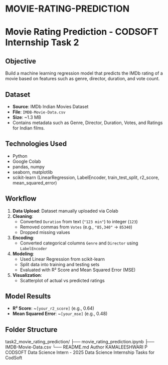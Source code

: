 # MOVIE-RATING-PREDICTION
# Movie Rating Prediction - CODSOFT Internship Task 2

## Objective
Build a machine learning regression model that predicts the IMDb rating of a movie based on features such as genre, director, duration, and vote count.

## Dataset
- **Source**: IMDb Indian Movies Dataset
- **File**: `IMDB-Movie-Data.csv`
- **Size**: ~1.3 MB
- Contains metadata such as Genre, Director, Duration, Votes, and Ratings for Indian films.

## Technologies Used
- Python
- Google Colab
- pandas, numpy
- seaborn, matplotlib
- scikit-learn (LinearRegression, LabelEncoder, train_test_split, r2_score, mean_squared_error)

## Workflow
1. **Data Upload**: Dataset manually uploaded via Colab
2. **Cleaning**:
   - Converted `Duration` from text (`"123 min"`) to integer (`123`)
   - Removed commas from `Votes` (e.g., `"85,340"` → `85340`)
   - Dropped missing values
3. **Encoding**:
   - Converted categorical columns `Genre` and `Director` using `LabelEncoder`
4. **Modeling**:
   - Used Linear Regression from scikit-learn
   - Split data into training and testing sets
   - Evaluated with R² Score and Mean Squared Error (MSE)
5. **Visualization**:
   - Scatterplot of actual vs predicted ratings

## Model Results
- **R² Score**: ~`[your_r2_score]` (e.g., 0.64)
- **Mean Squared Error**: ~`[your_mse]` (e.g., 0.48)

## Folder Structure
task2_movie_rating_prediction/
├── movie_rating_prediction.ipynb
├── IMDB-Movie-Data.csv
└── README.md
Author
KAMALEESHWARI P  
CODSOFT Data Science Intern - 2025
Data Science Internship Tasks for CodSoft

